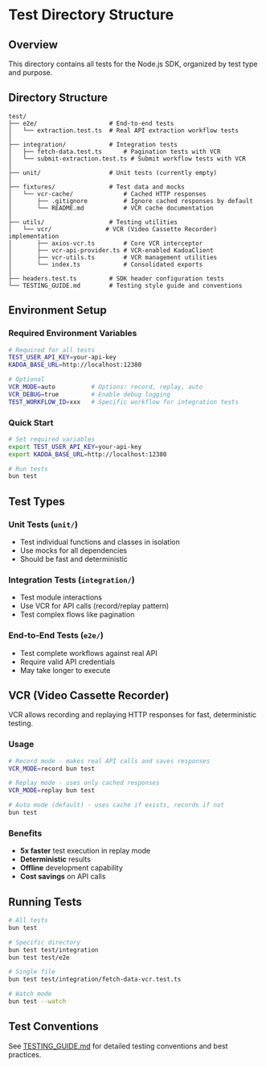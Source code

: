 # Test Directory Structure

## Overview

This directory contains all tests for the Node.js SDK, organized by test type and purpose.

## Directory Structure

```
test/
├── e2e/                    # End-to-end tests
│   └── extraction.test.ts  # Real API extraction workflow tests
│
├── integration/            # Integration tests
│   ├── fetch-data.test.ts      # Pagination tests with VCR
│   └── submit-extraction.test.ts # Submit workflow tests with VCR
│
├── unit/                   # Unit tests (currently empty)
│
├── fixtures/               # Test data and mocks
│   └── vcr-cache/              # Cached HTTP responses
│       ├── .gitignore          # Ignore cached responses by default
│       └── README.md           # VCR cache documentation
│
├── utils/                  # Testing utilities
│   └── vcr/               # VCR (Video Cassette Recorder) implementation
│       ├── axios-vcr.ts        # Core VCR interceptor
│       ├── vcr-api-provider.ts # VCR-enabled KadoaClient
│       ├── vcr-utils.ts        # VCR management utilities
│       └── index.ts            # Consolidated exports
│
├── headers.test.ts         # SDK header configuration tests
└── TESTING_GUIDE.md        # Testing style guide and conventions
```

## Environment Setup

### Required Environment Variables

```bash
# Required for all tests
TEST_USER_API_KEY=your-api-key
KADOA_BASE_URL=http://localhost:12380

# Optional
VCR_MODE=auto          # Options: record, replay, auto
VCR_DEBUG=true         # Enable debug logging
TEST_WORKFLOW_ID=xxx   # Specific workflow for integration tests
```

### Quick Start

```bash
# Set required variables
export TEST_USER_API_KEY=your-api-key
export KADOA_BASE_URL=http://localhost:12380

# Run tests
bun test
```

## Test Types

### Unit Tests (`unit/`)
- Test individual functions and classes in isolation
- Use mocks for all dependencies
- Should be fast and deterministic

### Integration Tests (`integration/`)
- Test module interactions
- Use VCR for API calls (record/replay pattern)
- Test complex flows like pagination

### End-to-End Tests (`e2e/`)
- Test complete workflows against real API
- Require valid API credentials
- May take longer to execute

## VCR (Video Cassette Recorder)

VCR allows recording and replaying HTTP responses for fast, deterministic testing.

### Usage

```bash
# Record mode - makes real API calls and saves responses
VCR_MODE=record bun test

# Replay mode - uses only cached responses
VCR_MODE=replay bun test

# Auto mode (default) - uses cache if exists, records if not
bun test
```

### Benefits
- **5x faster** test execution in replay mode
- **Deterministic** results
- **Offline** development capability
- **Cost savings** on API calls

## Running Tests

```bash
# All tests
bun test

# Specific directory
bun test test/integration
bun test test/e2e

# Single file
bun test test/integration/fetch-data-vcr.test.ts

# Watch mode
bun test --watch
```

## Test Conventions

See [TESTING_GUIDE.md](./TESTING_GUIDE.md) for detailed testing conventions and best practices.